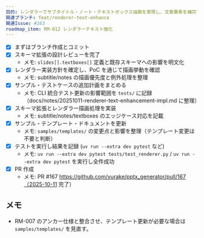 ```yaml
---
目的: レンダラーでサブタイトル・ノート・テキストボックス描画を実現し、文章要素を補完する
関連ブランチ: feat/renderer-text-enhance
関連Issue: #163
roadmap_item: RM-012 レンダラーテキスト強化
---
```


- [x] まずはブランチ作成とコミット
- [x] スキーマ拡張の設計レビューを完了
  - メモ: `slides[].textboxes[]` 定義と既存スキーマへの影響を明文化
- [x] レンダラー実装方針を確定し、PoC を通じて描画挙動を確認
  - メモ: subtitle/notes の描画優先度と例外処理を整理
- [x] サンプル・テストケースの追加計画をまとめる
  - メモ: CLI 統合テスト更新の影響範囲を `tests/` に記録（docs/notes/20251011-renderer-text-enhancement-impl.md に整理）
- [x] スキーマ拡張とレンダラー描画処理を実装
  - メモ: subtitle/notes/textboxes のエッジケース対応を記載
- [x] サンプル・テンプレート・ドキュメントを更新
  - メモ: `samples/templates/` の変更点と影響を整理（テンプレート変更は不要と判断）
- [x] テストを実行し結果を記録 (`uv run --extra dev pytest` など)
  - メモ: `uv run --extra dev pytest tests/test_renderer.py` / `uv run --extra dev pytest` を実行し全件成功
- [x] PR 作成
  - メモ: PR #167 https://github.com/yurake/pptx_generator/pull/167（2025-10-11 完了）

## メモ
- RM-007 のアンカー仕様と整合させ、テンプレート更新が必要な場合は `samples/templates/` を見直す。
